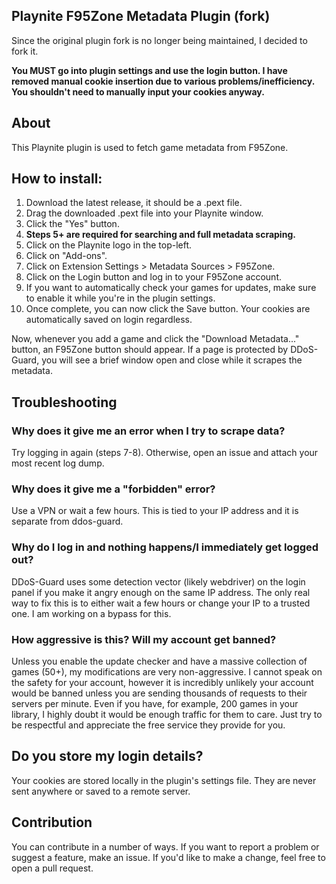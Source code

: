 ## Playnite F95Zone Metadata Plugin (fork)

Since the original plugin fork is no longer being maintained, I decided to fork it.

**You MUST go into plugin settings and use the login button. I have removed manual cookie insertion due to various problems/inefficiency. You shouldn't need to manually input your cookies anyway.**

## About
This Playnite plugin is used to fetch game metadata from F95Zone.

## How to install:
1. Download the latest release, it should be a .pext file. 
2. Drag the downloaded .pext file into your Playnite window. 
3. Click the "Yes" button. 
4. **Steps 5+ are required for searching and full metadata scraping.**
5. Click on the Playnite logo in the top-left. 
6. Click on "Add-ons". 
7. Click on Extension Settings > Metadata Sources > F95Zone. 
8. Click on the Login button and log in to your F95Zone account. 
9. If you want to automatically check your games for updates, make sure to enable it while you're in the plugin settings. 
10. Once complete, you can now click the Save button. Your cookies are automatically saved on login regardless. 

Now, whenever you add a game and click the "Download Metadata..." button, an F95Zone button should appear. If a page is protected by DDoS-Guard, you will see a brief window open and close while it scrapes the metadata. 

## Troubleshooting
### Why does it give me an error when I try to scrape data?
Try logging in again (steps 7-8). Otherwise, open an issue and attach your most recent log dump. 

### Why does it give me a "forbidden" error?
Use a VPN or wait a few hours. This is tied to your IP address and it is separate from ddos-guard. 

### Why do I log in and nothing happens/I immediately get logged out? 
DDoS-Guard uses some detection vector (likely webdriver) on the login panel if you make it angry enough on the same IP address. The only real way to fix this is to either wait a few hours or change your IP to a trusted one. I am working on a bypass for this. 

### How aggressive is this? Will my account get banned?
Unless you enable the update checker and have a massive collection of games (50+), my modifications are very non-aggressive. I cannot speak on the safety for your account, however it is incredibly unlikely your account would be banned unless you are sending thousands of requests to their servers per minute. Even if you have, for example, 200 games in your library, I highly doubt it would be enough traffic for them to care. Just try to be respectful and appreciate the free service they provide for you.

## Do you store my login details?
Your cookies are stored locally in the plugin's settings file. They are never sent anywhere or saved to a remote server.

## Contribution
You can contribute in a number of ways. If you want to report a problem or suggest a feature, make an issue.
If you'd like to make a change, feel free to open a pull request.
